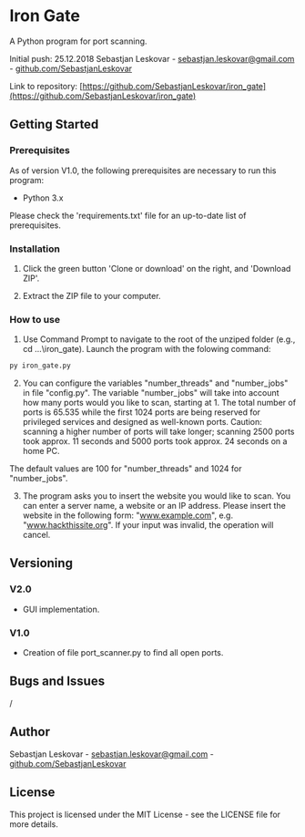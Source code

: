 # Iron Gate
A Python program for port scanning.

Initial push: 25.12.2018
Sebastjan Leskovar - [sebastjan.leskovar@gmail.com](mailto:sebastjan.leskovar@gmail.com) - [github.com/SebastjanLeskovar](https://github.com/SebastjanLeskovar)

Link to repository: [https://github.com/SebastjanLeskovar/iron_gate](https://github.com/SebastjanLeskovar/iron_gate)

## Getting Started

### Prerequisites

As of version V1.0, the following prerequisites are necessary to run this program:
- Python 3.x

Please check the 'requirements.txt' file for an up-to-date list of prerequisites.

### Installation

1. Click the green button 'Clone or download' on the right, and 'Download ZIP'.

2. Extract the ZIP file to your computer.

### How to use

1. Use Command Prompt to navigate to the root of the unziped folder (e.g., cd ...\iron_gate). Launch the program with the folowing command:

```bash
py iron_gate.py
```

2. You can configure the variables "number_threads" and "number_jobs" in file "config.py". 
The variable "number_jobs" will take into account how many ports would you like to scan, starting at 1. The total number of ports is 65.535 while the first 1024 ports are being reserved for privileged services and designed as well-known ports.
Caution: scanning a higher number of ports will take longer; scanning 2500 ports took approx. 11 seconds and 5000 ports took approx. 24 seconds on a home PC.

The default values are 100 for "number_threads" and 1024 for "number_jobs". 

3. The program asks you to insert the website you would like to scan. You can enter a server name, a website or an IP address. 
Please insert the website in the following form: "www.example.com", e.g. "www.hackthissite.org".
If your input was invalid, the operation will cancel. 

## Versioning

### V2.0

* GUI implementation.

### V1.0

* Creation of file port_scanner.py to find all open ports.

## Bugs and Issues

/

## Author

Sebastjan Leskovar - [sebastjan.leskovar@gmail.com](mailto:sebastjan.leskovar@gmail.com) - [github.com/SebastjanLeskovar](https://github.com/SebastjanLeskovar)

## License

This project is licensed under the MIT License - see the LICENSE file for more details.
